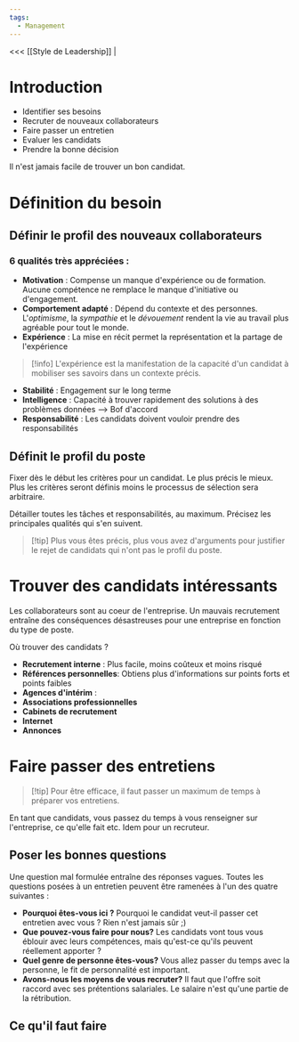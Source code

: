 ```yaml
---
tags:
  - Management
---
```

<<< [[Style de Leadership]] |

# Introduction
- Identifier ses besoins
- Recruter de nouveaux collaborateurs
- Faire passer un entretien
- Evaluer les candidats
- Prendre la bonne décision

Il n'est jamais facile de trouver un bon candidat.

# Définition du besoin
## Définir le profil des nouveaux collaborateurs
### 6 qualités très appréciées :
- **Motivation** : Compense un manque d'expérience ou de formation. Aucune compétence ne remplace le manque d'initiative ou d'engagement.
- **Comportement adapté** : Dépend du contexte et des personnes. L'*optimisme*, la *sympathie* et le *dévouement* rendent la vie au travail plus agréable pour tout le monde.
- **Expérience** : La mise en récit permet la représentation et la partage de l'expérience
>[!info] L'expérience est la manifestation de la capacité d'un candidat à mobiliser ses savoirs dans un contexte précis.
- **Stabilité** : Engagement sur le long terme
- **Intelligence** : Capacité à trouver rapidement des solutions à des problèmes données --> Bof d'accord
- **Responsabilité** : Les candidats doivent vouloir prendre des responsabilités

## Définit le profil du poste
Fixer dès le début les critères pour un candidat. Le plus précis le mieux. Plus les critères seront définis moins le processus de sélection sera arbitraire.

Détailler toutes les tâches et responsabilités, au maximum.
Précisez les principales qualités qui s'en suivent.

>[!tip] Plus vous êtes précis, plus vous avez d'arguments pour justifier le rejet de candidats qui n'ont pas le profil du poste.


# Trouver des candidats intéressants
Les collaborateurs sont au coeur de l'entreprise.
Un mauvais recrutement entraîne des conséquences désastreuses pour une entreprise en fonction du type de poste.

Où trouver des candidats ?
- **Recrutement interne** : Plus facile, moins coûteux et moins risqué
- **Références personnelles**: Obtiens plus d'informations sur points forts et points faibles
- **Agences d'intérim** : 
- **Associations professionnelles** 
- **Cabinets de recrutement**
- **Internet**
- **Annonces**
# Faire passer des entretiens
>[!tip] Pour être efficace, il faut passer un maximum de temps à préparer vos entretiens.

En tant que candidats, vous passez du temps à vous renseigner sur l'entreprise, ce qu'elle fait etc. Idem pour un recruteur.

## Poser les bonnes questions
Une question mal formulée entraîne des réponses vagues. Toutes les questions posées à un entretien peuvent être ramenées à l'un des quatre suivantes : 
- **Pourquoi êtes-vous ici ?** Pourquoi le candidat veut-il passer cet entretien avec vous ? Rien n'est jamais sûr ;)
- **Que pouvez-vous faire pour nous?** Les candidats vont tous vous éblouir avec leurs compétences, mais qu'est-ce qu'ils peuvent réellement apporter ?
- **Quel genre de personne êtes-vous?** Vous allez passer du temps avec la personne, le fit de personnalité est important.
- **Avons-nous les moyens de vous recruter?** Il faut que l'offre soit raccord avec ses prétentions salariales. Le salaire n'est qu'une partie de la rétribution.
## Ce qu'il faut faire
